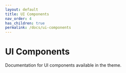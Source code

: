 ```yaml
---
layout: default
title: UI Components
nav_order: 4
has_children: true
permalink: /docs/ui-components
---
```


# UI Components

Documentation for UI components available in the theme.
